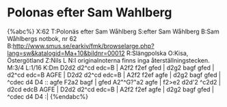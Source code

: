 # Polonas efter Sam Wahlberg

{%abc%}
X:62
T:Polonäs efter Sam Wåhlberg
S:efter Sam Wåhlberg
B:Sam Wåhlbergs notbok, nr 62
B:http://www.smus.se/earkiv/fmk/browselarge.php?lang=sw&katalogid=Ma+10&bildnr=00012
R:Slängpolska
O:Kisa, Östergötland
Z:Nils L
N:I originalnoterna finns inga återställningstecken.
M:3/4
L:1/16
K:Dm
D2d2 d2^cd edc=B | A2f2 f2ef gfed | d2g2 bagf gfed | d2^cd edc=B AGFE | 
D2d2 d2^cd edc=B | A2f2 f2ef agfe | d2g2 bagf gfed | ^cdec d4 D4 ::
agfe F2a2 bagf | gfed A2"^G?"a2 agfe | f2>e2 d2d'2 ^c2d2 | d2cd edcB AGFE |
D2d2 d2^cd edc=B | A2f2 f2ef agfe | d2g2 bagf gfed | ^cdec d4 D4 :|
{%endabc%}
